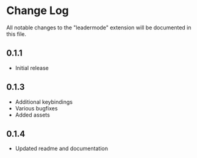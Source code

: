 # Change Log
All notable changes to the "leadermode" extension will be documented in this file.

## 0.1.1
- Initial release

## 0.1.3
- Additional keybindings
- Various bugfixes
- Added assets

## 0.1.4
- Updated readme and documentation